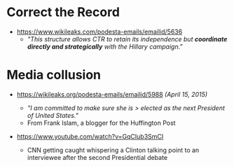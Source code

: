 # Correct the Record

- https://www.wikileaks.com/podesta-emails/emailid/5636
  - _"This structure allows CTR to retain its independence but **coordinate directly and strategically** with the Hillary campaign."_

# Media collusion

- https://wikileaks.org/podesta-emails/emailid/5988 _(April 15, 2015)_
  - _"I am committed to make sure she is > elected as the next President of United States."_
  - From Frank Islam, a blogger for the Huffington Post

- https://www.youtube.com/watch?v=GqCIub3SmCI
  - CNN getting caught whispering a Clinton talking point to an interviewee after the second Presidential debate
